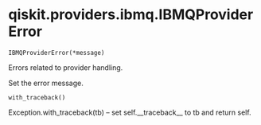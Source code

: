<span id="qiskit-providers-ibmq-ibmqprovidererror" />

# qiskit.providers.ibmq.IBMQProviderError

`IBMQProviderError(*message)`

Errors related to provider handling.

Set the error message.

`with_traceback()`

Exception.with\_traceback(tb) – set self.\_\_traceback\_\_ to tb and return self.
